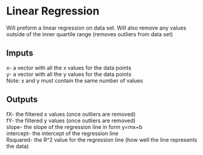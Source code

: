 # Linear Regression
Will preform a linear regression on data set. Will also remove any values outside of the inner quartile range (removes outliers from data set)
## Imputs 
x- a vector with all the x values for the data points\
y- a vector with all the y values for the data points\
Note: x and y must contain the same number of values
## Outputs
fX- the filtered x values (once outliers are removed)\
fY- the filtered y values (once outliers are removed)\
slope- the slope of the regression line in form y=mx+b\
intercept- the intercept of the regression line\
Rsquared- the R^2 value for the regression line (how well the line represents the data)
